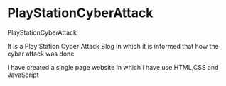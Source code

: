 # PlayStationCyberAttack
PlayStationCyberAttack
<p>It is a Play Station Cyber Attack Blog in which it is informed that how the cybar attack was done </p>
<p> I have created a single page website in which i have use HTML,CSS and JavaScript </p>